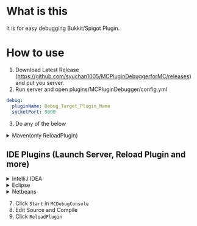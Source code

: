# What is this
It is for easy debugging Bukkit/Spigot Plugin.

# How to use
1. Download Latest Release (https://github.com/syuchan1005/MCPluginDebuggerforMC/releases) and put you server.
2. Run server and open plugins/MCPluginDebugger/config.yml

```yaml:config.yml
debug:
  pluginName: Debug_Target_Plugin_Name
  socketPort: 9000
```

3. Do any of the below

<details>
<summary>Maven(only ReloadPlugin)</summary>
<p>

1. open your pom.xml, and write this. (in <repositories> tag)

```xml
<repository>
    <id>jitpack.io</id>
    <url>https://jitpack.io</url>
</repository>
```

2. write this.

```xml
<build>
    <plugins>
        <plugin>
            <groupId>com.github.syuchan1005</groupId>
            <artifactId>MCPluginDebuggerforMaven-maven-plugin</artifactId>
            <version>1.0-SNAPSHOT</version>
            <executions>
                <execution>
                    <phase>package</phase>
                    <goals>
                        <goal>send</goal>
                    </goals>
                    <configuration>
                        <host>write your setting!</host>
                        <port>write your setting!</port>
                        <pluginName>write your setting!</pluginName>
                        <jarFilePath>${basedir}/write/your/jar/path</jarFilePath>
                    </configuration>
                </execution>
            </executions>
        </plugin>
    </plugins>
</build>
```

3. `mvn package`

</p>
</details>

## IDE Plugins (Launch Server, Reload Plugin and more)

<details>
    <summary>IntelliJ IDEA</summary>
    <p>
    
1. Open your IntelliJ IDEA. and open plugins setting.
2. Click `Browse repositories...`.
3. input `MCPluginDebugger` in SearchBox.
4. click `Install` and restart it!
5. Open `View -> Tool Windows -> MCDebugConsole` and write your config.
 
    </p>
</details>

<details>
    <summary>Eclipse</summary>
    <p>
    
1. Open your Eclipse. and open `Help -> Install New Software...`
2. input `https://syuchan1005.github.io/MCPluginDebuggerforEclipse` in `Work with: `Box.
3. open `Debug` and check `MCPluginDebuggerforEclipse`.
4. click `Next >` two times, check `I accept....`.
5. click `Finish` and restart it!.
6. Open `Window -> Show View -> Other...`, `Debug -> MCDebugConsole` and write your config.
 
    </p>
</details>

<details>
    <summary>Netbeans</summary>
    <p>
    
1. Open your NetBeans, open `Tools -> Plugins -> Available Plugins`.
2. input `MCPluginDebugger` in SearchBox.
3. check `Install` in `MCPluginDebugerforNetbeans` and click `Install`. 
4. click `Next >`, check `I accept..`.
5. click `Install -> Continue -> Finish` and restart it!.
6. Open `Window -> MCDebugConsole`, and write your config.
    </p>
</details>

7. Click `Start` in `MCDebugConsole`
8. Edit Source and Compile
9. Click `ReloadPlugin`